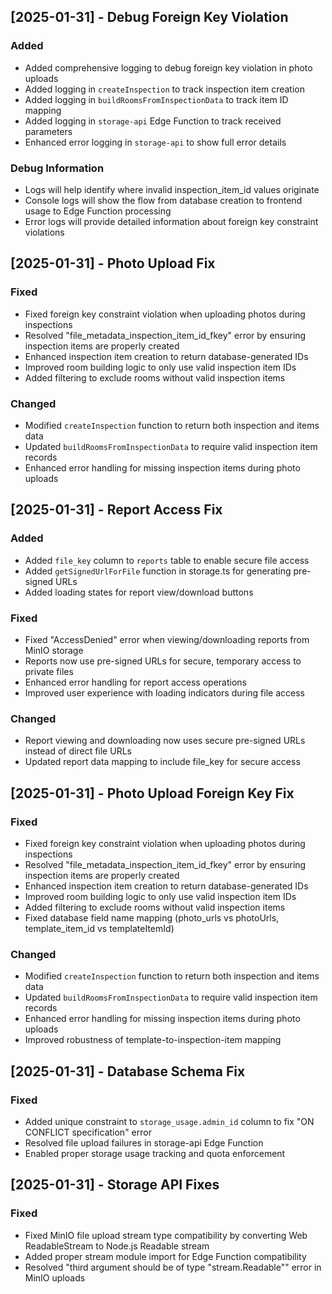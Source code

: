 ## [2025-01-31] - Debug Foreign Key Violation

### Added
- Added comprehensive logging to debug foreign key violation in photo uploads
- Added logging in `createInspection` to track inspection item creation
- Added logging in `buildRoomsFromInspectionData` to track item ID mapping
- Added logging in `storage-api` Edge Function to track received parameters
- Enhanced error logging in `storage-api` to show full error details

### Debug Information
- Logs will help identify where invalid inspection_item_id values originate
- Console logs will show the flow from database creation to frontend usage to Edge Function processing
- Error logs will provide detailed information about foreign key constraint violations

## [2025-01-31] - Photo Upload Fix

### Fixed
- Fixed foreign key constraint violation when uploading photos during inspections
- Resolved "file_metadata_inspection_item_id_fkey" error by ensuring inspection items are properly created
- Enhanced inspection item creation to return database-generated IDs
- Improved room building logic to only use valid inspection item IDs
- Added filtering to exclude rooms without valid inspection items

### Changed
- Modified `createInspection` function to return both inspection and items data
- Updated `buildRoomsFromInspectionData` to require valid inspection item records
- Enhanced error handling for missing inspection items during photo uploads

## [2025-01-31] - Report Access Fix

### Added
- Added `file_key` column to `reports` table to enable secure file access
- Added `getSignedUrlForFile` function in storage.ts for generating pre-signed URLs
- Added loading states for report view/download buttons

### Fixed
- Fixed "AccessDenied" error when viewing/downloading reports from MinIO storage
- Reports now use pre-signed URLs for secure, temporary access to private files
- Enhanced error handling for report access operations
- Improved user experience with loading indicators during file access

### Changed
- Report viewing and downloading now uses secure pre-signed URLs instead of direct file URLs
- Updated report data mapping to include file_key for secure access

## [2025-01-31] - Photo Upload Foreign Key Fix

### Fixed
- Fixed foreign key constraint violation when uploading photos during inspections
- Resolved "file_metadata_inspection_item_id_fkey" error by ensuring inspection items are properly created
- Enhanced inspection item creation to return database-generated IDs
- Improved room building logic to only use valid inspection item IDs
- Added filtering to exclude rooms without valid inspection items
- Fixed database field name mapping (photo_urls vs photoUrls, template_item_id vs templateItemId)

### Changed
- Modified `createInspection` function to return both inspection and items data
- Updated `buildRoomsFromInspectionData` to require valid inspection item records
- Enhanced error handling for missing inspection items during photo uploads
- Improved robustness of template-to-inspection-item mapping

## [2025-01-31] - Database Schema Fix

### Fixed
- Added unique constraint to `storage_usage.admin_id` column to fix "ON CONFLICT specification" error
- Resolved file upload failures in storage-api Edge Function
- Enabled proper storage usage tracking and quota enforcement

## [2025-01-31] - Storage API Fixes

### Fixed
- Fixed MinIO file upload stream type compatibility by converting Web ReadableStream to Node.js Readable stream
- Added proper stream module import for Edge Function compatibility
- Resolved "third argument should be of type \"stream.Readable\"" error in MinIO uploads
